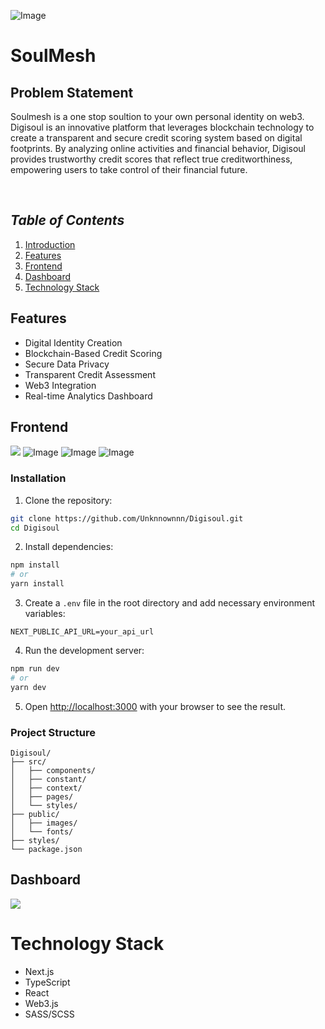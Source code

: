 ![Image](https://github.com/user-attachments/assets/74178dd6-b0e1-45cc-80a8-db858f1526ad)
# SoulMesh

## Problem Statement
Soulmesh is a one stop soultion to your own personal identity on web3.
Digisoul is an innovative platform that leverages blockchain technology to create a transparent and secure credit scoring system based on digital footprints. By analyzing online activities and financial behavior, Digisoul provides trustworthy credit scores that reflect true creditworthiness, empowering users to take control of their financial future.

<br/>

## *Table of Contents*

1. [Introduction](#introduction)
2. [Features](#features)
3. [Frontend](#frontend)
4. [Dashboard](#Dashboard)
5. [Technology Stack](#technology-stack)

## Features

- Digital Identity Creation
- Blockchain-Based Credit Scoring
- Secure Data Privacy
- Transparent Credit Assessment
- Web3 Integration
- Real-time Analytics Dashboard

## Frontend
![](https://github.com/DeadStar009/SoulMesh/blob/main/DigisoulDashboard/Mainweb.gif)
![Image](https://github.com/user-attachments/assets/49c54b26-fa66-4177-a8f0-7a27a0ad2e63)
![Image](https://github.com/user-attachments/assets/62b598d0-be67-4074-8389-b9434ff14e27)
![Image](https://github.com/user-attachments/assets/892a8503-113b-4b96-aafb-2ea67ef3e96e)

### Installation

1. Clone the repository:
```bash
git clone https://github.com/Unknnownnn/Digisoul.git
cd Digisoul
```

2. Install dependencies:
```bash
npm install
# or
yarn install
```

3. Create a `.env` file in the root directory and add necessary environment variables:
```env
NEXT_PUBLIC_API_URL=your_api_url
```

4. Run the development server:
```bash
npm run dev
# or
yarn dev
```

5. Open [http://localhost:3000](http://localhost:3000) with your browser to see the result.

### Project Structure
```
Digisoul/
├── src/
│   ├── components/
│   ├── constant/
│   ├── context/
│   ├── pages/
│   └── styles/
├── public/
│   ├── images/
│   └── fonts/
├── styles/
└── package.json
```

## Dashboard

![](https://github.com/DeadStar009/SoulMesh/blob/main/DigisoulDashboard/Digisoul1.gif)


# Technology Stack
- Next.js
- TypeScript
- React
- Web3.js
- SASS/SCSS
